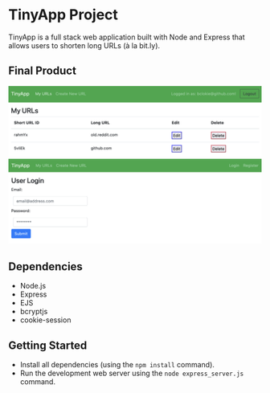 # TinyApp Project

TinyApp is a full stack web application built with Node and Express that allows users to shorten long URLs (à la bit.ly).

## Final Product

!["URLs Page"](https://github.com/bclokie/tinyapp/blob/main/docs/urls-page.png)
!["Login Page"](https://github.com/bclokie/tinyapp/blob/main/docs/login-page.png)

## Dependencies

- Node.js
- Express
- EJS
- bcryptjs
- cookie-session

## Getting Started

- Install all dependencies (using the `npm install` command).
- Run the development web server using the `node express_server.js` command.
